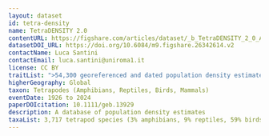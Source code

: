 ```yaml
---
layout: dataset
id: tetra-density
name: TetraDENSITY 2.0
contentURL: https://figshare.com/articles/dataset/_b_TetraDENSITY_2_0_A_database_of_population_density_estimates_in_Tetrapods_b_/26342614
datasetDOI_URL: https://doi.org/10.6084/m9.figshare.26342614.v2
contactName: Luca Santini
contactEmail: luca.santini@uniroma1.it
license: CC BY
traitList: ">54,300 georeferenced and dated population density estimates in terrestrial vertebrates"
higherGeography: Global
taxon: Tetrapodes (Amphibians, Reptiles, Birds, Mammals)
eventDate: 1926 to 2024
paperDOIcitation: 10.1111/geb.13929
description: A database of population density estimates
taxaList: 3,717 tetrapod species (3% amphibians, 9% reptiles, 59% birds, 28% mammals)
---
```

